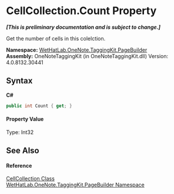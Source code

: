 # CellCollection.Count Property 
 _**\[This is preliminary documentation and is subject to change.\]**_

Get the number of cells in this colelction.

**Namespace:**&nbsp;<a href="56352230-71f2-f4b7-63a8-983965663af5">WetHatLab.OneNote.TaggingKit.PageBuilder</a><br />**Assembly:**&nbsp;OneNoteTaggingKit (in OneNoteTaggingKit.dll) Version: 4.0.8132.30441

## Syntax

**C#**<br />
``` C#
public int Count { get; }
```


#### Property Value
Type: Int32

## See Also


#### Reference
<a href="09730001-8b9f-c579-5787-c2c81a25ed5d">CellCollection Class</a><br /><a href="56352230-71f2-f4b7-63a8-983965663af5">WetHatLab.OneNote.TaggingKit.PageBuilder Namespace</a><br />
